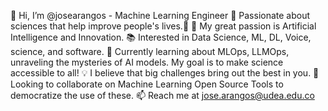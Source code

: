 👋 Hi, I’m @josearangos - Machine Learning Engineer
🤖 Passionate about sciences that help improve people's lives.🧠
👀 My great passion is Artificial Intelligence and Innovation.
📚 Interested in Data Science, ML, DL, Voice, science, and software.
🌱 Currently learning about MLOps, LLMOps, unraveling the mysteries of AI models. My goal is to make science accessible to all!
💡 I believe that big challenges bring out the best in you.
💞️ Looking to collaborate on Machine Learning Open Source Tools to democratize the use of these.
📫 Reach me at jose.arangos@udea.edu.co

<!---
josearangos/josearangos is a ✨ special ✨ repository because its `README.md` (this file) appears on your GitHub profile.
You can click the Preview link to take a look at your changes.
--->
